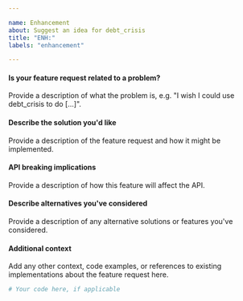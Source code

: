 ```yaml
---

name: Enhancement
about: Suggest an idea for debt_crisis
title: "ENH:"
labels: "enhancement"

---
```


#### Is your feature request related to a problem?

Provide a description of what the problem is, e.g. "I wish I could use
debt_crisis to do [...]".

#### Describe the solution you'd like

Provide a description of the feature request and how it might be implemented.

#### API breaking implications

Provide a description of how this feature will affect the API.

#### Describe alternatives you've considered

Provide a description of any alternative solutions or features you've considered.

#### Additional context

Add any other context, code examples, or references to existing implementations about
the feature request here.

```python
# Your code here, if applicable
```

